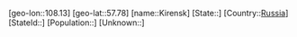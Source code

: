 ﻿---
location: [57.78,108.13]
type: City
tags:
- geo/City


SpocWebEntityId: 31453
isDeleted: false
confidential: public

---
[geo-lon::108.13]
[geo-lat::57.78]
[name::Kirensk]
[State::]
[Country::[Russia](geo/Continent/Europe/Russia.md)]
[StateId::]
[Population::]
[Unknown::]


